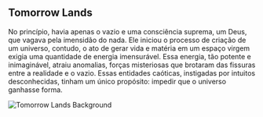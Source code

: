 ## Tomorrow Lands

No princípio, havia apenas o vazio e uma consciência suprema, um Deus, que vagava pela imensidão do nada. Ele iniciou o processo de criação de um universo, contudo, o ato de gerar vida e matéria em um espaço virgem exigia uma quantidade de energia imensurável. Essa energia, tão potente e inimaginável, atraiu anomalias, forças misteriosas que brotaram das fissuras entre a realidade e o vazio. Essas entidades caóticas, instigadas por intuitos desconhecidas, tinham um único propósito: impedir que o universo ganhasse forma.

![Tomorrow Lands Background](https://gitlab.com/aula-daves/ifet/2024/qualidade-e-teste-de-software/nathan/tomorrowlands/-/blob/main/public/images/initialScreenBackground.jpg?ref_type=heads)